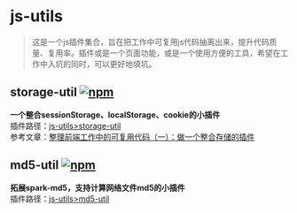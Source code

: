 # js-utils
>这是一个js插件集合，旨在把工作中可复用js代码抽离出来，提升代码质量、复用率。插件或是一个页面功能，或是一个使用方便的工具，希望在工作中入坑的同时，可以更好地填坑。

## storage-util [![npm](https://img.shields.io/npm/v/storage-util.svg)](https://www.npmjs.com/package/storage-util)
**一个整合sessionStorage、localStorage、cookie的小插件**   
插件路径：[js-utils>storage-util](https://github.com/weijhfly/js-utils/tree/master/storage-util)  
参考文章：[整理前端工作中的可复用代码（一）：做一个整合存储的插件](https://blog.csdn.net/qq_32262127/article/details/85496516)  

## md5-util [![npm](https://img.shields.io/npm/v/md5-util.svg)](https://www.npmjs.com/package/md5-util)   
**拓展spark-md5，支持计算网络文件md5的小插件**   
插件路径：[js-utils>md5-util](https://github.com/weijhfly/js-utils/tree/master/md5-util)  
